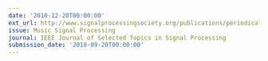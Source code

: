 ```yaml
---
date: '2010-12-20T00:00:00'
ext_url: http://www.signalprocessingsociety.org/publications/periodicals/jstsp/jstsp-issues/
issue: Music Signal Processing
journal: IEEE Journal of Selected Topics in Signal Processing
submission_date: '2010-09-20T00:00:00'
---
```

